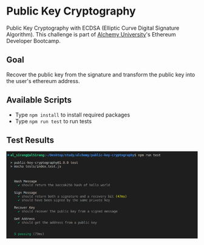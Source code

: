 # Public Key Cryptography

Public Key Cryptography with ECDSA (Elliptic Curve Digital Signature Algorithm). This challenge is part of [Alchemy University](https://university.alchemy.com)'s Ethereum Developer Bootcamp.

## Goal

Recover the public key from the signature and transform the public key into the user's ethereum address.

## Available Scripts

- Type `npm install` to install required packages
- Type `npm run test` to run tests

## Test Results

![test output](./images/test-results.png)
